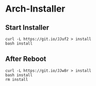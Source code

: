 # Arch-Installer

## Start Installer
```
curl -L https://git.io/JJuf2 > install
bash install
```
## After Reboot
```
curl -L https://git.io/JJw8r > install
bash install
rm install
```
